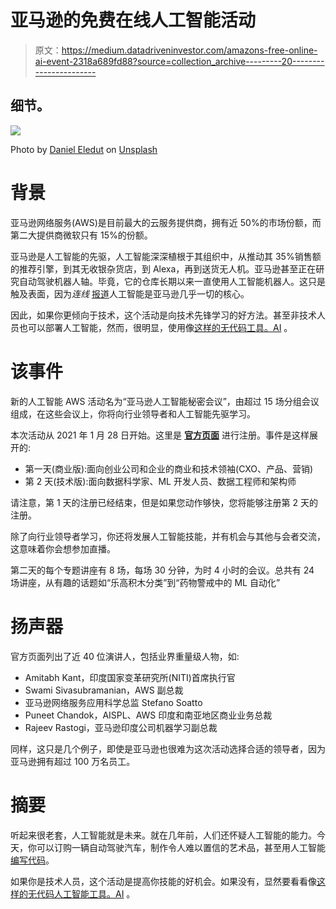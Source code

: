 # 亚马逊的免费在线人工智能活动

> 原文：<https://medium.datadriveninvestor.com/amazons-free-online-ai-event-2318a689fd88?source=collection_archive---------20----------------------->

## 细节。

![](img/4600ee220cf05002be661873eadeb1cb.png)

Photo by [Daniel Eledut](https://unsplash.com/@pixtolero2?utm_source=medium&utm_medium=referral) on [Unsplash](https://unsplash.com?utm_source=medium&utm_medium=referral)

# 背景

亚马逊网络服务(AWS)是目前最大的云服务提供商，拥有近 50%的市场份额，而第二大提供商微软只有 15%的份额。

亚马逊是人工智能的先驱，人工智能深深植根于其组织中，从推动其 35%销售额的推荐引擎，到其无收银杂货店，到 Alexa，再到送货无人机。亚马逊甚至正在研究自动驾驶机器人轴。毕竟，它的仓库长期以来一直使用人工智能机器人。这只是触及表面，因为*连线* [报道](https://www.wired.com/story/amazon-artificial-intelligence-flywheel/)人工智能是亚马逊几乎一切的核心。

因此，如果你更倾向于技术，这个活动是向技术先锋学习的好方法。甚至非技术人员也可以部署人工智能，然而，很明显，使用像[这样的无代码工具。AI](http://obviously.ai) 。

# 该事件

新的人工智能 AWS 活动名为“亚马逊人工智能秘密会议”，由超过 15 场分组会议组成，在这些会议上，你将向行业领导者和人工智能先驱学习。

本次活动从 2021 年 1 月 28 日开始。这里是 [**官方页面**](https://aws.amazon.com/events/ai_conclave/) 进行注册。事件是这样展开的:

*   第一天(商业版):面向创业公司和企业的商业和技术领袖(CXO、产品、营销)
*   第 2 天(技术版):面向数据科学家、ML 开发人员、数据工程师和架构师

请注意，第 1 天的注册已经结束，但是如果您动作够快，您将能够注册第 2 天的注册。

除了向行业领导者学习，你还将发展人工智能技能，并有机会与其他与会者交流，这意味着你会想参加直播。

第二天的每个专题讲座有 8 场，每场 30 分钟，为时 4 小时的会议。总共有 24 场讲座，从有趣的话题如“乐高积木分类”到“药物警戒中的 ML 自动化”

# 扬声器

官方页面列出了近 40 位演讲人，包括业界重量级人物，如:

*   Amitabh Kant，印度国家变革研究所(NITI)首席执行官
*   Swami Sivasubramanian，AWS 副总裁
*   亚马逊网络服务应用科学总监 Stefano Soatto
*   Puneet Chandok，AISPL、AWS 印度和南亚地区商业业务总裁
*   Rajeev Rastogi，亚马逊印度公司机器学习副总裁

同样，这只是几个例子，即使是亚马逊也很难为这次活动选择合适的领导者，因为亚马逊拥有超过 100 万名员工。

# 摘要

听起来很老套，人工智能就是未来。就在几年前，人们还怀疑人工智能的能力。今天，你可以订购一辆自动驾驶汽车，制作令人难以置信的艺术品，甚至用人工智能[编写代码](https://towardsdatascience.com/will-gpt-3-kill-coding-630e4518c04d)。

如果你是技术人员，这个活动是提高你技能的好机会。如果没有，显然要看看像[这样的无代码人工智能工具。AI](http://obviously.ai) 。